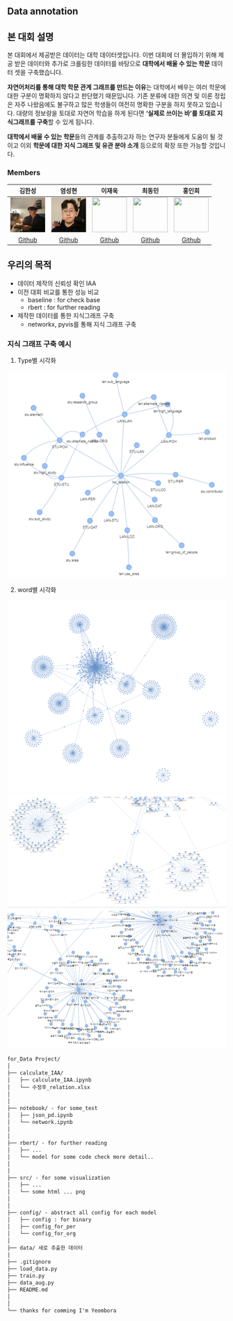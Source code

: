 ## Data annotation


## 본 대회 설명  
본 대회에서 제공받은 데이터는 대학 데이터셋입니다. 이번 대회에 더 몰입하기 위해 제공 받은 데이터와 추가로 크롤링한 데이터를 바탕으로  **대학에서 배울 수 있는 학문** 데이터 셋을 구축했습니다.

**자연어처리를 통해 대학 학문 관계 그래프를 만드는 이유**는 대학에서 배우는 여러 학문에 대한 구분이 명확하지 않다고 판단했기 때문입니다. 기존 분류에 대한 의견 및 이론 정립은 자주 나왔음에도 불구하고 많은 학생들이 여전히 명확한 구분을 하지 못하고 있습니다. 대량의 정보량을 토대로 자연어 학습을 하게 된다면 **‘실제로 쓰이는 바’를 토대로 지식그래프를 구축**할 수 있게 됩니다.

**대학에서 배울 수 있는 학문**들의 관계를 추출하고자 하는 연구자 분들에게 도움이 될 것이고 이외 **학문에 대한 지식 그래프 및 유관 분야 소개** 등으로의 확장 또한 가능할 것입니다.

### Members

김한성|염성현|이재욱|최동민|홍인희|
:-:|:-:|:-:|:-:|:-:
<img src='src/roy.jpeg' height=80 width=80px></img>|<img src='src/Yeom.jpeg' height=80 width=80px></img>|<img src='https://avatars.githubusercontent.com/u/90924434?v=4' height=80 width=80px></img>|<img src='https://avatars.githubusercontent.com/u/69616444?v=4' height=80 width=80px></img>|<img src='https://avatars.githubusercontent.com/u/55435898?v=4' height=80 width=80px></img>|
[Github](https://github.com/datakim1201)|[Github](https://github.com/neulvo)|[Github](https://github.com/datakim1201)|[Github](https://github.com/datakim1201)|[Github](https://github.com/datakim1201)

## 우리의 목적 
- 데이터 제작의 신뢰성 확인 IAA
- 이전 대회 비교를 통한 성능 비교 
    - baseline : for check base
    - rbert : for further reading 
- 제작한 데이터를 통한 지식그래프 구축
    - networkx, pyvis를 통해 지식 그래프 구축

### 지식 그래프 구축 예시
1. Type별 시각화    

![type_network](src/type_network.png)
   
2. word별 시각화 

![word_network](src/word_network.png)
![word_network2](src/word_network2.png)
![word_network3](src/word_network3.png)


```
for_Data Project/
│
├── calculate_IAA/ 
│   ├── calculate_IAA.ipynb
│   └── 수정후_relation.xlsx
│
│
├── notebook/ - for some_test
│   ├── json_pd.ipynb
│   └── network.ipynb
│
│
├── rbert/ - for further reading
│   ├── ...
│   └── model for some code check more detail..
│
│
├── src/ - for some visualization
│   ├── ...
│   └── some html ... png
│
│
├── config/ - abstract all config for each model
│   ├── config : for binary
│   ├── config_for_per
│   └── config_for_org
│
├── data/ 새로 추출한 데이터 
|
├── .gitignore
├── load_data.py
├── train.py
├── data_aug.py
├── README.md
│
│  
└── thanks for comming I'm Yeombora
```
